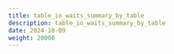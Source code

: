 ```yaml
---
title: table_io_waits_summary_by_table
description: table_io_waits_summary_by_table
date: 2024-10-09
weight: 20000
---
```

<style>
th, td {
  border: 1px solid rgb(190, 190, 190);
}
</style>
